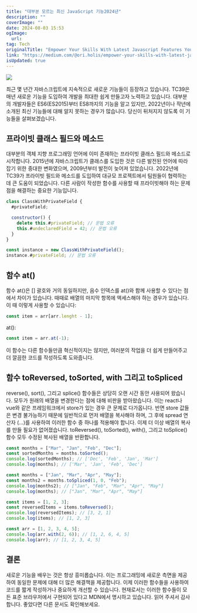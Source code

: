 ```yaml
---
title: "대부분 모르는 최신 JavaScript 기능2024년"
description: ""
coverImage: ""
date: 2024-08-03 15:53
ogImage:
  url:
tag: Tech
originalTitle: "Empower Your Skills With Latest Javascript Features You Did Not Know About"
link: "https://medium.com/@ori.holis/empower-your-skills-with-latest-javascript-features-you-did-not-know-about-c7972ed2ce3a"
isUpdated: true
---
```


<img src="/assets/img/EmpowerYourSkillsWithLatestJavascriptFeaturesYouDidNotKnowAbout_0.png" />

최근 몇 년간 자바스크립트에 지속적으로 새로운 기능들이 등장하고 있습니다. TC39은 매년 새로운 기능을 도입하여 개발을 최대한 쉽게 만들고자 노력하고 있습니다. 대부분의 개발자들은 ES6(ES2015)부터 ES8까지의 기능을 알고 있지만, 2022년이나 작년에 소개된 최신 기능들에 대해 알지 못하는 경우가 많습니다. 당신이 뒤처지지 않도록 이 기능들을 살펴보겠습니다.

## 프라이빗 클래스 필드와 메소드

대부분의 객체 지향 프로그래밍 언어에 이미 존재하는 프라이빗 클래스 필드와 메소드로 시작합니다. 2015년에 자바스크립트가 클래스를 도입한 것은 다른 발전된 언어에 따라잡기 위한 중대한 변화였으며, 2009년부터 발전이 늦어져 있었습니다. 2022년에 TC39가 프라이빗 필드와 메소드를 도입하여 대규모 프로젝트에서 팀원들이 협력하는데 큰 도움이 되었습니다. 다른 사람이 작성한 함수를 사용할 때 프라이빗해야 하는 문제점을 해결하는 중요한 기능입니다.

<!-- seedividend - 사각형 -->

<ins class="adsbygoogle"
     style="display:block"
     data-ad-client="ca-pub-4877378276818686"
     data-ad-slot="1898504329"
     data-ad-format="auto"
     data-full-width-responsive="true"></ins>

<script>
     (adsbygoogle = window.adsbygoogle || []).push({});
</script>

```js
class ClassWithPrivateField {
  #privateField;

  constructor() {
    delete this.#privateField; // 문법 오류
    this.#undeclaredField = 42; // 문법 오류
  }
}

const instance = new ClassWithPrivateField();
instance.#privateField; // 문법 오류
```

## 함수 at()

함수 at()은 [] 괄호와 거의 동일하지만, 음수 인덱스를 at()와 함께 사용할 수 있다는 점에서 차이가 있습니다. 때때로 배열의 마지막 항목에 액세스해야 하는 경우가 있습니다. 이 때 이렇게 사용할 수 있습니다:

```js
const item = arr[arr.lenght - 1];
```

<!-- seedividend - 사각형 -->

<ins class="adsbygoogle"
     style="display:block"
     data-ad-client="ca-pub-4877378276818686"
     data-ad-slot="1898504329"
     data-ad-format="auto"
     data-full-width-responsive="true"></ins>

<script>
     (adsbygoogle = window.adsbygoogle || []).push({});
</script>

at():

```js
const item = arr.at(-1);
```

이 함수는 다른 함수들만큼 혁신적이지는 않지만, 여러분의 작업을 더 쉽게 만들어주고 더 깔끔한 코드를 작성하도록 도와줍니다.

## 함수 toReversed, toSorted, with 그리고 toSpliced

<!-- seedividend - 사각형 -->

<ins class="adsbygoogle"
     style="display:block"
     data-ad-client="ca-pub-4877378276818686"
     data-ad-slot="1898504329"
     data-ad-format="auto"
     data-full-width-responsive="true"></ins>

<script>
     (adsbygoogle = window.adsbygoogle || []).push({});
</script>

reverse(), sort(), 그리고 splice() 함수들은 상당히 오랜 시간 동안 사용되어 왔습니다. 모두가 원래의 배열을 변경한다는 점에 대해 비판을 받아왔습니다. 이는 react나 vue와 같은 프레임워크에서 store가 있는 경우 큰 문제로 다가옵니다. 반면 store 값들은 변경 불가능하기 때문에 일반적으로 먼저 배열을 복사해야 하며, 그 후에 spread 연산자 (…)를 사용하여 이러한 함수 중 하나를 적용해야 합니다. 이제 더 이상 배열의 복사를 만들 필요가 없어졌습니다. toReversed(), toSorted(), with(), 그리고 toSplice() 함수 모두 수정된 복사된 배열을 반환합니다.

```js
const months = ["Mar", "Jan", "Feb", "Dec"];
const sortedMonths = months.toSorted();
console.log(sortedMonths); // ['Dec', 'Feb', 'Jan', 'Mar']
console.log(months); // ['Mar', 'Jan', 'Feb', 'Dec']

const months = ["Jan", "Mar", "Apr", "May"];
const months2 = months.toSpliced(1, 0, "Feb");
console.log(months2); // ["Jan", "Feb", "Mar", "Apr", "May"]
console.log(months); // ["Jan", "Mar", "Apr", "May"]

const items = [1, 2, 3];
const reversedItems = items.toReversed();
console.log(reversedItems); // [3, 2, 1]
console.log(items); // [1, 2, 3]

const arr = [1, 2, 3, 4, 5];
console.log(arr.with(2, 6)); // [1, 2, 6, 4, 5]
console.log(arr); // [1, 2, 3, 4, 5]
```

## 결론

새로운 기능을 배우는 것은 항상 흥미롭습니다. 이는 프로그래밍에 새로운 측면을 제공하여 동일한 문제에 대해 더 많은 해결책을 제공합니다. 이제 이러한 함수들을 사용하여 코드를 짧게 작성하거나 중요하게 개선할 수 있습니다. 현재로서는 이러한 함수들이 모든 표준 브라우저에서 구현되어 있다고 MDN에서 명시하고 있습니다. 읽어 주셔서 감사합니다. 좋았다면 다른 문서도 확인해보세요.
